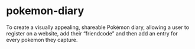 # pokemon-diary
To create a visually appealing, shareable Pokémon diary, allowing a user to register on a website, add their “friendcode” and then add an entry for every pokemon they capture.
